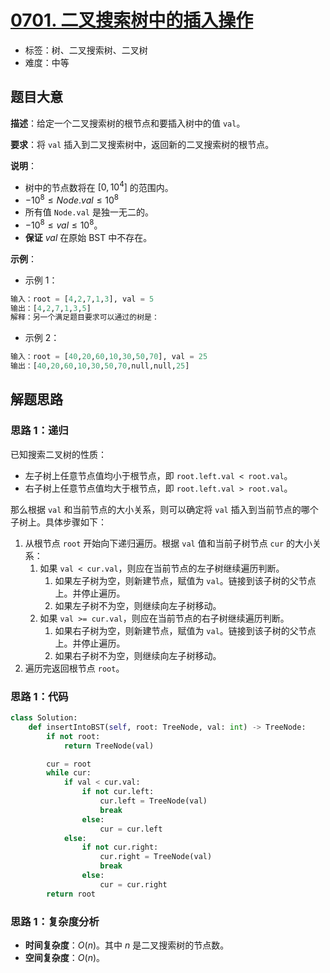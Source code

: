 # [0701. 二叉搜索树中的插入操作](https://leetcode.cn/problems/insert-into-a-binary-search-tree/)

- 标签：树、二叉搜索树、二叉树
- 难度：中等

## 题目大意

**描述**：给定一个二叉搜索树的根节点和要插入树中的值 `val`。

**要求**：将 `val` 插入到二叉搜索树中，返回新的二叉搜索树的根节点。

**说明**：

- 树中的节点数将在 $[0, 10^4]$ 的范围内。
- $-10^8 \le Node.val \le 10^8$
- 所有值 `Node.val` 是独一无二的。
- $-10^8 \le val \le 10^8$。
- **保证** $val$ 在原始 BST 中不存在。

**示例**：

- 示例 1：

```Python
输入：root = [4,2,7,1,3], val = 5
输出：[4,2,7,1,3,5]
解释：另一个满足题目要求可以通过的树是：
```

- 示例 2：

```Python
输入：root = [40,20,60,10,30,50,70], val = 25
输出：[40,20,60,10,30,50,70,null,null,25]
```

## 解题思路

### 思路 1：递归

已知搜索二叉树的性质：

- 左子树上任意节点值均小于根节点，即 `root.left.val < root.val`。
- 右子树上任意节点值均大于根节点，即 `root.left.val > root.val`。

那么根据 `val` 和当前节点的大小关系，则可以确定将 `val` 插入到当前节点的哪个子树上。具体步骤如下：

1. 从根节点 `root` 开始向下递归遍历。根据 `val` 值和当前子树节点 `cur` 的大小关系：
   1. 如果 `val < cur.val`，则应在当前节点的左子树继续遍历判断。
      1. 如果左子树为空，则新建节点，赋值为 `val`。链接到该子树的父节点上。并停止遍历。
      2. 如果左子树不为空，则继续向左子树移动。
   2. 如果 `val >= cur.val`，则应在当前节点的右子树继续遍历判断。
      1. 如果右子树为空，则新建节点，赋值为 `val`。链接到该子树的父节点上。并停止遍历。
      2. 如果右子树不为空，则继续向左子树移动。
2. 遍历完返回根节点 `root`。

### 思路 1：代码

```Python
class Solution:
    def insertIntoBST(self, root: TreeNode, val: int) -> TreeNode:
        if not root:
            return TreeNode(val)

        cur = root
        while cur:
            if val < cur.val:
                if not cur.left:
                    cur.left = TreeNode(val)
                    break
                else:
                    cur = cur.left
            else:
                if not cur.right:
                    cur.right = TreeNode(val)
                    break
                else:
                    cur = cur.right
        return root
```

### 思路 1：复杂度分析

- **时间复杂度**：$O(n)$。其中 $n$ 是二叉搜索树的节点数。
- **空间复杂度**：$O(n)$。